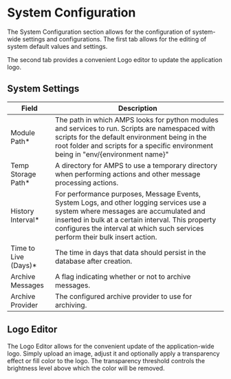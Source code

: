 # System Configuration

The System Configuration section allows for the configuration of system-wide settings and configurations. The first tab allows for the editing of system default values and settings.

The second tab provides a convenient Logo editor to update the application logo.

## System Settings

| Field                 | Description                                                                                                                                                                                                                                                              |
| --------------------- | ------------------------------------------------------------------------------------------------------------------------------------------------------------------------------------------------------------------------------------------------------------------------ |
| Module Path\*         | The path in which AMPS looks for python modules and services to run. Scripts are namespaced with scripts for the default environment being in the root folder and scripts for a specific environment being in "env/{environment name}"                                   |
| Temp Storage Path\*   | A directory for AMPS to use a temporary directory when performing actions and other message processing actions.                                                                                                                                                          |
| History Interval\*    | For performance purposes, Message Events, System Logs, and other logging services use a system where messages are accumulated and inserted in bulk at a certain interval. This property configures the interval at which such services perform their bulk insert action. |
| Time to Live (Days)\* | The time in days that data should persist in the database after creation.                                                                                                                                                                                                |
| Archive Messages      | A flag indicating whether or not to archive messages.                                                                                                                                                                                                                    |
| Archive Provider      | The configured archive provider to use for archiving.                                                                                                                                                                                                                    |

## Logo Editor

The Logo Editor allows for the convenient update of the application-wide logo. Simply upload an image, adjust it and optionally apply a transparency effect or fill color to the logo. The transparency threshold controls the brightness level above which the color will be removed.
